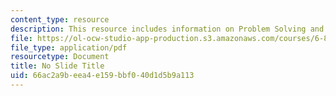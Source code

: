 ```yaml
---
content_type: resource
description: This resource includes information on Problem Solving and Search.
file: https://ol-ocw-studio-app-production.s3.amazonaws.com/courses/6-825-techniques-in-artificial-intelligence-sma-5504-fall-2002/66ac2a9beea4e159bbf040d1d5b9a113_Lecture2Final.pdf
file_type: application/pdf
resourcetype: Document
title: No Slide Title
uid: 66ac2a9b-eea4-e159-bbf0-40d1d5b9a113
---
```

